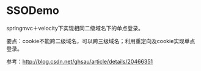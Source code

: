 # SSODemo

springmvc＋velocity下实现相同二级域名下的单点登录。

要点：cookie不能跨二级域名，可以跨三级域名；利用重定向及cookie实现单点登录。

参考：http://blog.csdn.net/ghsau/article/details/20466351
